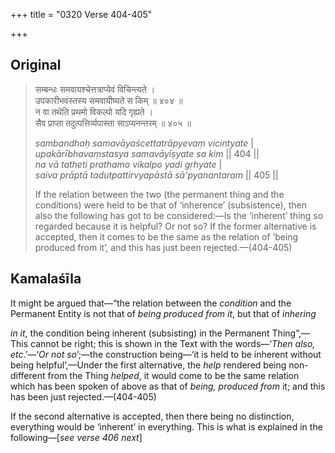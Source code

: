 +++
title = "0320 Verse 404-405"

+++
## Original 
>
> सम्बन्धः समवायश्चेत्तत्राप्येवं विचिन्त्यते ।  
> उपकारीभवंस्तस्य समवायीष्यते स किम् ॥ ४०४ ॥  
> न वा तथेति प्रथमो विकल्पो यदि गृह्यते ।  
> सैव प्राप्ता तदुत्पत्तिर्व्यपास्ता साऽप्यनन्तरम् ॥ ४०५ ॥ 
>
> *sambandhaḥ samavāyaścettatrāpyevaṃ vicintyate* \|  
> *upakārībhavaṃstasya samavāyīṣyate sa kim* \|\| 404 \|\|  
> *na vā tatheti prathamo vikalpo yadi gṛhyate* \|  
> *saiva prāptā tadutpattirvyapāstā sā'pyanantaram* \|\| 405 \|\| 
>
> If the relation between the two (the permanent thing and the conditions) were held to be that of ‘inherence’ (subsistence), then also the following has got to be considered:—Is the ‘inherent’ thing so regarded because it is helpful? Or not so? If the former alternative is accepted, then it comes to be the same as the relation of ‘being produced from it’, and this has just been rejected.—(404-405)



## Kamalaśīla

It might be argued that—“the relation between the *condition* and the Permanent Entity is not that of *being produced from it*, but that of *inhering*

*in it*, the condition being inherent (subsisting) in the Permanent Thing”,—This cannot be right; this is shown in the Text with the words—‘*Then also, etc*.’—‘*Or not* *so*’;—the construction being—‘it is held to be inherent without being helpful’,—Under the first alternative, the *help* rendered being non-different from the Thing *helped*, it would come to be the same relation which has been spoken of above as that of *being, produced from* it; and this has been just rejected.—(404-405)

If the second alternative is accepted, then there being no distinction, everything would be ‘inherent’ in everything. This is what is explained in the following—[*see verse 406 next*]


